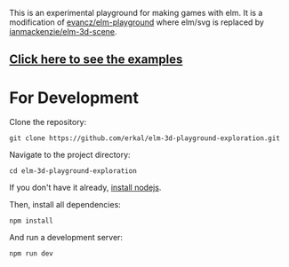 This is an experimental playground for making games with elm.
It is a modification of [evancz/elm-playground](https://package.elm-lang.org/packages/evancz/elm-playground/latest/) where elm/svg is replaced by [ianmackenzie/elm-3d-scene](https://package.elm-lang.org/packages/ianmackenzie/elm-3d-scene/latest/).

## [Click here to see the examples](https://erkal.github.io/elm-3d-playground-exploration/WebPage/index.html)


# For Development

Clone the repository:

```
git clone https://github.com/erkal/elm-3d-playground-exploration.git
```

Navigate to the project directory:

```
cd elm-3d-playground-exploration
```

If you don't have it already, [install nodejs](https://nodejs.org/en/download/).

Then, install all dependencies:

```
npm install
```

And run a development server:

```
npm run dev
```
